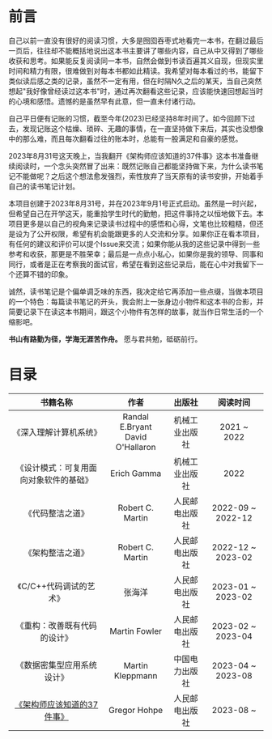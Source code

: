 # 前言

自己以前一直没有很好的阅读习惯，大多是囫囵吞枣式地看完一本书，在翻过最后一页后，往往却不能概括地说出这本书主要讲了哪些内容，自己从中又得到了哪些收获和思考。如果能反复阅读同一本书，自然会做到书读百遍其义自现，但现实里时间和精力有限，很难做到对每本书都如此精读。我希望对每本看过的书，能留下类似读后感之类的记录，虽然不一定有用，但在时隔N久之后的某天，当自己突然想起"我好像曾经读过这本书"时，通过再次翻看这些记录，应该能快速回想起当时的心境和感悟。遗憾的是虽然早有此意，但一直未付诸行动。

自己平日便有记账的习惯，截至今年(2023)已经坚持8年时间了。如今回顾下过去，发现记账这个枯燥、琐碎、无趣的事情，在一直坚持做下来后，其实也没想像中的那么难，而且每次翻看过往的账本时，总能有一股满足和自豪的感觉。

2023年8月31号这天晚上，当我翻开《架构师应该知道的37件事》这本书准备继续阅读时，一个念头突然冒了出来：既然记账自己都能坚持做下来，为什么读书笔记不能做呢？之后这个想法愈发强烈，索性放弃了当天原有的读书安排，开始着手自己的读书笔记计划。

本项目创建于2023年8月31号，并在2023年9月1号正式启动。虽然是一时兴起，但希望自己在开学这天，能重拾学生时代的勤勉，把这件事持之以恒地做下去。本项目更多是以自己的视角来记录读书过程中的感悟和心得，文笔也比较粗糙，但还是设为了公开权限，希望有机会能跟更多的人交流和分享。如果你正在看本项目，有任何的建议和评价可以提个Issue来交流；如果你能从我的这些记录中得到一些参考和收获，那更是不胜荣幸；最后是一点点小私心，如果你是我的领导、同事和同行，或者是正在考察我的面试官，希望在看到这些记录后，能在心中对我留下一个还算不错的印象。

诚然，读书笔记是个偏单调乏味的东西，我决定给它再添加一些点缀，当做本项目的一个特色：每篇读书笔记的开头，我会附上一张身边小物件和这本书的合影，并简要记录下在读这本书期间，跟这个小物件有怎样的故事，就当作日常生活的一个缩影吧。

**书山有路勤为径，学海无涯苦作舟。** 愿与君共勉，砥砺前行。

# 目录

|书籍名称|作者|出版社|阅读时间|
|:----:|:--:|:---:|:-----:|
|《深入理解计算机系统》|Randal E.Bryant<br>David O'Hallaron|机械工业出版社|2021 ~ 2022|
|《设计模式：可复用面向对象软件的基础》|Erich Gamma|机械工业出版社|2022|
|《代码整洁之道》|Robert C. Martin|人民邮电出版社|2022-09 ~ 2022-12|
|《架构整洁之道》|Robert C. Martin|人民邮电出版社|2022-12 ~ 2023-02|
|《C/C++代码调试的艺术》|张海洋|人民邮电出版社|2023-01 ~ 2023-02|
|《重构：改善既有代码的设计》|Martin Fowler|人民邮电出版社|2023-02 ~ 2023-04|
|《数据密集型应用系统设计》|Martin Kleppmann|中国电力出版社|2023-04 ~ 2023-08|
|[《架构师应该知道的37件事》](books/架构师应该知道的37件事.md)|Gregor Hohpe|人民邮电出版社|2023-08 ~|